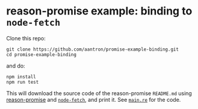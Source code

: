 # reason-promise example: binding to `node-fetch`

Clone this repo:

```
git clone https://github.com/aantron/promise-example-binding.git
cd promise-example-binding
```

and do:

```
npm install
npm run test
```

This will download the source code of the reason-promise `README.md` using
[reason-promise][reason-promise] and [`node-fetch`][node-fetch], and print it.
See [`main.re`][main] for the code.

[reason-promise]: https://github.com/aantron/promise
[main]: https://github.com/aantron/promise-example-binding/blob/master/main.re
[node-fetch]: https://www.npmjs.com/package/node-fetch
